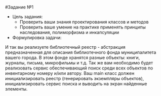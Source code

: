 #Задание №1
- Цель задания:
  - Проверить ваши знания проектирования классов и методов
  - Проверить ваше умение на практике применять принципы наследования, полиморфизма и инкапсуляции 
- Формулировка задачи:
  
И так вы реализуете библиотечный реестр - абстракция предназначенная 
для описания библиотечного фонда муниципалитета вашего города. В этом фонде хранятся разные 
объекты: книги, журналы, письма, микрофильмы и т.д. Так же вам необходимо будет реализовать 
сервис обеспечивающий поиск среди всех объектов по инвентарному номеру и/или автору. Ваш main класс должен инициализировать
реестр (генерировать экземпляры объектов), инициализировать сервис поиска и выводить на экран найденные элементы.

